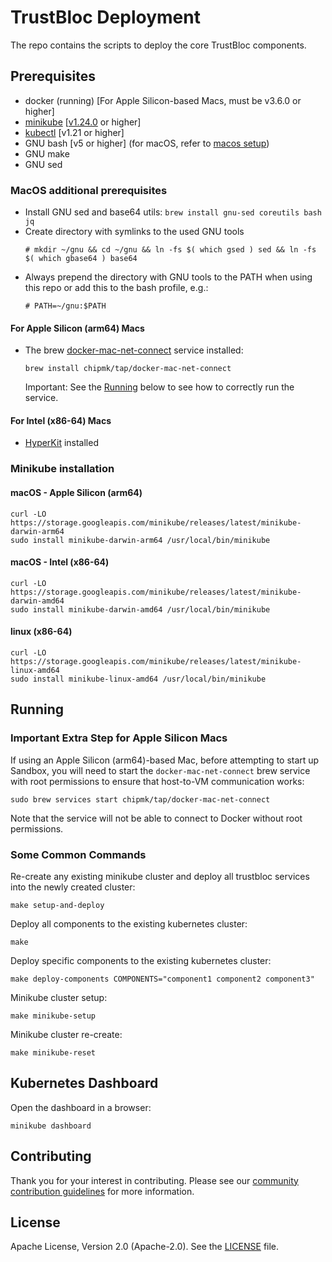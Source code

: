 # TrustBloc Deployment

The repo contains the scripts to deploy the core TrustBloc components.

## Prerequisites
- docker (running) [For Apple Silicon-based Macs, must be v3.6.0 or higher]
- [minikube](https://minikube.sigs.k8s.io/docs/start/) [[v1.24.0](#minikube-installation) or higher]
- [kubectl](https://kubernetes.io/docs/tasks/tools/)  [v1.21 or higher]
- GNU bash [v5 or higher] (for macOS, refer to [macos setup](#macos-additional-prerequisites))
- GNU make
- GNU sed

### MacOS additional prerequisites
- Install GNU sed and base64 utils: `brew install gnu-sed coreutils bash jq`
- Create directory with symlinks to the used GNU tools
  ```
  # mkdir ~/gnu && cd ~/gnu && ln -fs $( which gsed ) sed && ln -fs $( which gbase64 ) base64
  ```
- Always prepend the directory with GNU tools to the PATH when using this repo or add this to the bash profile, e.g.:
  ```
  # PATH=~/gnu:$PATH
  ```

#### For Apple Silicon (arm64) Macs
- The brew [docker-mac-net-connect](https://github.com/chipmk/docker-mac-net-connect) service installed:
  ```
  brew install chipmk/tap/docker-mac-net-connect
  ```
  Important: See the [Running](#running) below to see how to correctly run the service.

#### For Intel (x86-64) Macs

- [HyperKit](https://minikube.sigs.k8s.io/docs/drivers/hyperkit/) installed

### Minikube installation

#### macOS - Apple Silicon (arm64)
```
curl -LO https://storage.googleapis.com/minikube/releases/latest/minikube-darwin-arm64
sudo install minikube-darwin-arm64 /usr/local/bin/minikube
```

#### macOS - Intel (x86-64)
```
curl -LO https://storage.googleapis.com/minikube/releases/latest/minikube-darwin-amd64
sudo install minikube-darwin-amd64 /usr/local/bin/minikube
```

#### linux (x86-64)
```
curl -LO https://storage.googleapis.com/minikube/releases/latest/minikube-linux-amd64
sudo install minikube-linux-amd64 /usr/local/bin/minikube
```

## Running

### Important Extra Step for Apple Silicon Macs
If using an Apple Silicon (arm64)-based Mac, before attempting to start up Sandbox, you will need to start the `docker-mac-net-connect` brew service with root permissions to ensure that host-to-VM communication works:

```
sudo brew services start chipmk/tap/docker-mac-net-connect
```

Note that the service will not be able to connect to Docker without root permissions.

### Some Common Commands

Re-create any existing minikube cluster and deploy all trustbloc services into the newly created cluster:

`make setup-and-deploy`

Deploy all components to the existing kubernetes cluster:

`make`

Deploy specific components to the existing kubernetes cluster:

`make deploy-components COMPONENTS="component1 component2 component3"`

Minikube cluster setup:

`make minikube-setup`

Minikube cluster re-create:

`make minikube-reset`

## Kubernetes Dashboard

Open the dashboard in a browser:

`minikube dashboard`

## Contributing
Thank you for your interest in contributing. Please see our [community contribution guidelines](https://github.com/trustbloc/community/blob/main/CONTRIBUTING.md) for more information.

## License
Apache License, Version 2.0 (Apache-2.0). See the [LICENSE](LICENSE) file.
